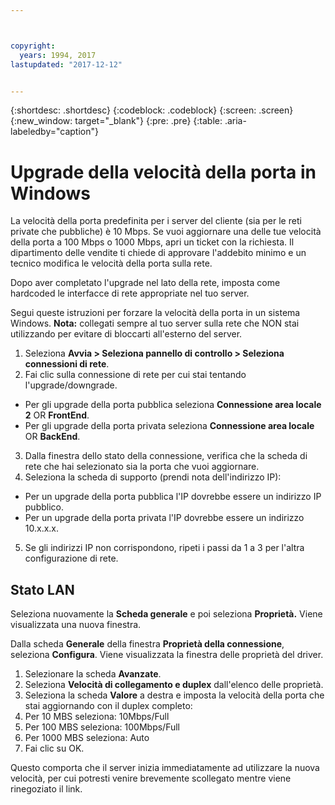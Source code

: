 ```yaml
---



copyright:
  years: 1994, 2017
lastupdated: "2017-12-12"


---
```


{:shortdesc: .shortdesc}
{:codeblock: .codeblock}
{:screen: .screen}
{:new_window: target="_blank"}
{:pre: .pre}
{:table: .aria-labeledby="caption"}

# Upgrade della velocità della porta in Windows

La velocità della porta predefinita per i server del cliente (sia per le reti private che pubbliche) è 10 Mbps. Se vuoi aggiornare una delle tue velocità della porta a 100 Mbps o 1000 Mbps, apri un ticket con la richiesta. Il dipartimento delle vendite ti chiede di approvare l'addebito minimo e un tecnico modifica le velocità della porta sulla rete.

Dopo aver completato l'upgrade nel lato della rete, imposta come hardcoded le interfacce di rete appropriate nel tuo server.

Segui queste istruzioni per forzare la velocità della porta in un sistema Windows. **Nota:** collegati sempre al tuo server sulla rete che NON stai utilizzando per evitare di bloccarti all'esterno del server.

1. Seleziona **Avvia > Seleziona pannello di controllo > Seleziona connessioni di rete**.
2. Fai clic sulla connessione di rete per cui stai tentando l'upgrade/downgrade.
  * Per gli upgrade della porta pubblica seleziona **Connessione area locale 2** OR **FrontEnd**.
  * Per gli upgrade della porta privata seleziona **Connessione area locale** OR **BackEnd**.
3. Dalla finestra dello stato della connessione, verifica che la scheda di rete che hai selezionato sia la porta che vuoi aggiornare.
4. Seleziona la scheda di supporto (prendi nota dell'indirizzo IP):
  * Per un upgrade della porta pubblica l'IP dovrebbe essere un indirizzo IP pubblico.
  * Per un upgrade della porta privata l'IP dovrebbe essere un indirizzo 10.x.x.x.
5. Se gli indirizzi IP non corrispondono, ripeti i passi da 1 a 3 per l'altra configurazione di rete.

## Stato LAN

Seleziona nuovamente la **Scheda generale** e poi seleziona **Proprietà.** Viene visualizzata una nuova finestra.

Dalla scheda **Generale** della finestra **Proprietà della connessione**, seleziona **Configura**. Viene visualizzata la finestra delle proprietà del driver.

1. Selezionare la scheda **Avanzate**.
2. Seleziona **Velocità di collegamento e duplex** dall'elenco delle proprietà.
3. Seleziona la scheda **Valore** a destra e imposta la velocità della porta che stai aggiornando con il duplex completo:
  1. Per 10 MBS seleziona: 10Mbps/Full
  2. Per 100 MBS seleziona: 100Mbps/Full
  3. Per 1000 MBS seleziona: Auto
4. Fai clic su OK.  

Questo comporta che il server inizia immediatamente ad utilizzare la nuova velocità, per cui potresti venire brevemente scollegato mentre viene rinegoziato il link.
